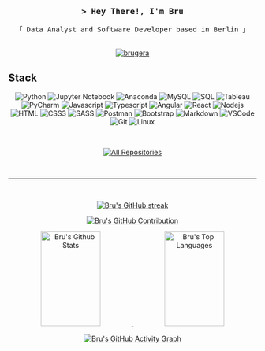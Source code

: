 
<!-- [![wakatime](https://wakatime.com/badge/user/eebb3dd8-d9b2-40de-9b88-6fd6cac99dbc.svg)](https://wakatime.com/@eebb3dd8-d9b2-40de-9b88-6fd6cac99dbc) -->

<!-- Intro  -->
<h3 align="center">
        <samp>&gt; Hey There!, I'm
                <b><a>Bru</a></b>
        </samp>
</h3>
<p align="center"> 
  <samp>
    「 Data Analyst and Software Developer based in Berlin 」
    <br>
          <br>          
  </samp>
</p>

<p align="center">
 <a href="https://linkedin.com/in/brugera" target="_blank">
  <img src="https://img.shields.io/badge/LinkedIn-0077B5?style=for-the-badge&logo=linkedin&logoColor=white" alt="brugera"/>
 </a>
</p>

## Stack
<p align="center">
  <img src="https://img.shields.io/badge/python-3670A0?style=for-the-badge&logo=python&logoColor=ffdd54" alt="Python" />
  <img src="https://img.shields.io/badge/Jupyter%20Notebook-F37626?style=for-the-badge&logo=jupyter&logoColor=white" alt="Jupyter Notebook" />
  <img src="https://img.shields.io/badge/Anaconda-44A833?style=for-the-badge&logo=Anaconda&logoColor=white" alt="Anaconda" />
  <img src="https://img.shields.io/badge/MySQL-4479A1?style=for-the-badge&logo=mysql&logoColor=white" alt="MySQL" />
  <img src="https://img.shields.io/badge/-SQL-000?style=for-the-badge&logo=MySQL&logoColor=4479A1" alt="SQL" />
  <img src="https://img.shields.io/badge/Tableau-E97627?style=for-the-badge&logo=Tableau&logoColor=white" alt="Tableau" />
  <img src="https://img.shields.io/badge/PyCharm-000000?style=for-the-badge&logo=PyCharm&logoColor=white" alt="PyCharm" />
  <img src="https://img.shields.io/badge/Javascript-F0DB4F?style=for-the-badge&labelColor=black&logo=javascript&logoColor=F0DB4F" alt="Javascript" />
  <img src="https://img.shields.io/badge/Typescript-007acc?style=for-the-badge&labelColor=black&logo=typescript&logoColor=007acc" alt="Typescript" />
  <img src="https://img.shields.io/badge/Angular-DD0031?style=for-the-badge&logo=angular&logoColor=white" alt="Angular" />
  <img src="https://img.shields.io/badge/-React-61DBFB?style=for-the-badge&labelColor=black&logo=react&logoColor=61DBFB" alt="React" />
  <img src="https://img.shields.io/badge/Nodejs-3C873A?style=for-the-badge&labelColor=black&logo=node.js&logoColor=3C873A" alt="Nodejs" />
  <img src="https://img.shields.io/badge/HTML5-E34F26?style=for-the-badge&logo=html5&logoColor=white" alt="HTML" />
  <img src="https://img.shields.io/badge/CSS3-1572B6?style=for-the-badge&logo=css3&logoColor=white" alt="CSS3" />
  <img src="https://img.shields.io/badge/Sass-CC6699?style=for-the-badge&logo=sass&logoColor=white" alt="SASS" />
  <img src="https://img.shields.io/badge/Postman-FF6C37?style=for-the-badge&logo=Postman&logoColor=white" alt="Postman" />
  <img src="https://img.shields.io/badge/Bootstrap-563D7C?style=for-the-badge&logo=bootstrap&logoColor=white" alt="Bootstrap" />
  <img src="https://img.shields.io/badge/Markdown-000000?style=for-the-badge&logo=markdown&logoColor=white" alt="Markdown" />
  <img src="https://img.shields.io/badge/Visual_Studio_Code-0078d7?style=for-the-badge&logo=visual%20studio%20code&logoColor=white" alt="VSCode" />
  <img src="https://img.shields.io/badge/Git-F05032?style=for-the-badge&logo=git&logoColor=white" alt="Git" />
  <img src="https://img.shields.io/badge/Linux-FCC624?style=for-the-badge&logo=linux&logoColor=black" alt="Linux" />
</p>

<br />


<!-- About Section 
 # About me
 
<p> 
 ✌️ &emsp; Enjoy to do programming and sharing knowledge <br/><br/>
 ❤️ &emsp; Love to writing code and learning new features<br/><br/>
 📧 &emsp; <a href="mailto:brugera.herrero@gmail.com">Reach out</a><br/><br/>
 💬 &emsp; <a href="https://github.com/bruhu/bruhu/issues">Ask me anything</a>

</p>

<br/>
<br/>
<br/>
-->

<p align="center">
  <a href="https://github.com/bruhu?tab=repositories" target="_blank"><img alt="All Repositories" title="All Repositories" src="https://img.shields.io/badge/-All%20Repos-2962FF?style=for-the-badge&logo=koding&logoColor=white"/></a>
</p>

<br/>
<hr/>
<br/>
<!-- GitHub Activity + Streak Count -->
<p align="center">
  <a href="https://github.com/bruhu">
    <img src="https://github-readme-streak-stats.herokuapp.com/?user=bruhu&theme=radical&border=7F3FBF&background=0D1117" alt="Bru's GitHub streak"/>
  </a>
</p>

<!-- Github Contributions -->
<p align="center">
  <a href="https://github.com/bruhu">
    <img src="https://github-profile-summary-cards.vercel.app/api/cards/profile-details?username=bruhu&theme=radical" alt="Bru's GitHub Contribution"/>
  </a>
</p>

<!-- Stats and Most Used Languages -->
<p align="center">
  <a href="https://github.com/bruhu">
    <img alt="Bru's Github Stats" src="https://denvercoder1-github-readme-stats.vercel.app/api?username=bruhu&show_icons=true&rank_icon=percentile&include_all_commits=true&count_private=true&hide=issues&custom_title=Stats&theme=react&border_color=7F3FBF&bg_color=0D1117&title_color=F85D7F&icon_color=F8D866" height="192px" width="49%"/>
    <img alt="Bru's Top Languages" src="https://denvercoder1-github-readme-stats.vercel.app/api/top-langs/?username=bruhu&langs_count=8&hide_progress=true&custom_title=Languages&theme=react&border_color=7F3FBF&bg_color=0D1117&title_color=F85D7F&icon_color=F8D866" height="192px" width="49%"/>
  </a>
</p>

<!-- Activity Graph -->
<p align="center">
  <a href="https://github.com/bruhu">
    <img src="https://github-readme-activity-graph.vercel.app/graph?username=bruhu&custom_title=Activity&bg_color=0D1117&color=F85D7F&line=F85D7F&point=F8D866&area_color=0D1117&title_color=F85D7F&border_color=7F3FBF" alt="Bru's GitHub Activity Graph"/>
  </a>
</p>


